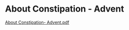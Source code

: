 # About Constipation - Advent

[About Constipation- Advent.pdf](About%20Constipation%20-%20Advent%20a74f872f55bf4a9bb19d0a88425fa152/About_Constipation-_Advent.pdf)